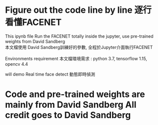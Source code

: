 # Figure out the code line by line 逐行看懂FACENET
This ipynb file Run the FACENET totally inside the jupyter, use pre-trained weights from David Sandberg 
<br>本文檔使用 David Sandberg訓練好的參數, 全程於Jupyter介面執行FACENET
<br>
<br>Environments requirement 本文檔環境需求 : python 3.7, tensorflow 1.15, opencv 4.4

will demo Real time face detect 動態即時偵測
 
# Code and pre-trained weights are mainly from David Sandberg All credit goes to David Sandberg
